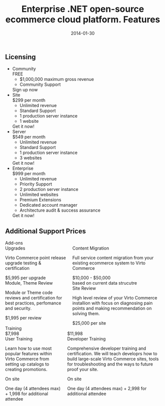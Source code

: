 ﻿---
title: Enterprise .NET open-source ecommerce cloud platform. Features
description: Enterprise .NET open-source ecommerce cloud platform. Features
date: 2014-01-30
permalink: our-services/software-pricing
tags : 
- features
- commerce
---
<div class="responsive">
    <h2 class="head-title">Licensing</h2>
        <div class="pricing __responsive">
            <ul class="list __plans">
                <li class="list-item __selected">
                    <div class="list-name">Community</div>
                    <div class="list-price">FREE</div>
                    <ul>
                        <li><span>$1,000,000 maximum gross revenue</span></li>
                        <li><span>Community Support</span></li>
                    </ul>
                    <div class="list-btn">
                        <a class="button">Sign up now</a>
                    </div>
                </li>
                <li class="list-item">
                    <div class="list-name">Site</div>
                    <div class="list-price">
                        $299
                        <span>per month</span>
                    </div>
                    <ul>
                        <li><span>Unlimited revenue</span></li>
                        <li><span>Standard Support</span></li>
                        <li><span>1 production server instance</span></li>
                        <li><span>1 website</span></li>
                    </ul>
                    <div class="list-btn">
                        <a class="button">Get it now!</a>
                    </div>
                </li>
                <li class="list-item">
                    <div class="list-name">Server</div>
                    <div class="list-price">
                        $549
                        <span>per month</span>
                    </div>
                    <ul>
                        <li><span>Unlimited revenue</span></li>
                        <li><span>Standard Support</span></li>
                        <li><span>1 production server instance</span></li>
                        <li><span>3 websites</span></li>
                    </ul>
                    <div class="list-btn">
                        <a class="button">Get it now!</a>
                    </div>
                </li>
                <li class="list-item">
                    <div class="list-name">Enterprise</div>
                    <div class="list-price">$999
                        <span>per month</span>
                    </div>
                    <ul>
                        <li><span>Unlimited revenue</span></li>
                        <li><span>Priority Support</span></li>
                        <li><span>2 production server instance</span></li>
                        <li><span>Unlimited websites</span></li>
                        <li><span>Premium Extensions</span></li>
                        <li><span>Dedicated account manager</span></li>
                        <li><span>Architecture audit & success assurance</span></li>
                    </ul>
                    <div class="list-btn">
                        <a class="button">Get it now!</a>
                    </div>
                </li>
            </ul>
        </div>
        <div class="pricing-additional __responsive">
            <h2 class="head-title">Additional Support Prices</h2>
            <div class="clearfix">
                <div class="add-ons">
                    <div class="pricing-name">Add-ons</div>
                    <div class="columns clearfix">
                        <div class="column">
                            <div class="pricing-row">
                                <div class="pricing-row_name">Upgrades</div>
                                <div class="pricing-row_descr">
                                    <p>Virto Commerce point release upgrade testing &amp; certification</p>
                                </div>
                                <div class="pricing-row_cost">$5,995 <span>per upgrade</span></div>
                            </div>
                            <div class="pricing-row">
                                <div class="pricing-row_name">Module, Theme Review</div>
                                <div class="pricing-row_descr">
                                    <p>Module or Theme code reviews and certification for best practices, perfomance and security.</p>
                                </div>
                                <div class="pricing-row_cost">$1,995 <span>per review</span></div>
                            </div>
                        </div>
                        <div class="column">
                            <div class="pricing-row">
                                <div class="pricing-row_name">Content Migration</div>
                                <div class="pricing-row_descr">
                                    <p>Full service content migration from your existing ecommerce system to Virto Commerce</p>
                                </div>
                                <div class="pricing-row_cost">$10,000 - $50,000</div>
                                <div class="pricing-row_text">based on current data strucutre</div>
                            </div>
                            <div class="pricing-row">
                                <div class="pricing-row_name">Site Review</div>
                                <div class="pricing-row_descr">
                                    <p>High level review of your Virto Commerce installion with focus on diagnosing pain points and making recommendation on solving them.</p>
                                </div>
                                <div class="pricing-row_cost">$25,000 <span>per site</span></div>
                            </div>
                        </div>
                    </div>
                </div>
                <div class="training">
                    <div class="pricing-name">Training</div>
                    <div class="columns clearfix">
                        <div class="column">
                            <div class="pricing-row">
                                <div class="pricing-row_cost">$7,998</div>
                                <div class="pricing-row_name">User Training</div>
                                <div class="pricing-row_descr">
                                    <p>Learn how to use most popular features within Virto Commerce from setting up catalogs to creating promotions.</p>
                                    <p>On site</p>
                                    <p>One day (4 attendees max) + 1,998 for additional attendee</p>
                                </div>
                            </div>
                        </div>
                        <div class="column">
                            <div class="pricing-row">
                                <div class="pricing-row_cost">$11,998</div>
                                <div class="pricing-row_name">Developer Training</div>
                                <div class="pricing-row_descr">
                                    <p>Comprehensive developer training and certification. We will teach developrs how to build large-scale Virto Commerce sites, tools for troubleshooting and the ways to future proof your site.</p>
                                    <p>On site</p>
                                    <p>One day (4 attendees max) + 2,998 for additional attendee</p>
                                </div>
                            </div>
                        </div>
                    </div>
                </div>
            </div>
        </div>
</div>
